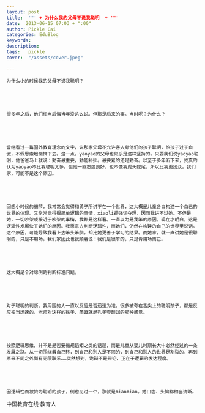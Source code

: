 ```yaml
---
layout: post  
title:  '"' + 为什么我的父母不说我聪明  + '"'
date:  2013-06-15 07:03 + ":00" 
author: Pickle Cai  
categories: EduBlog  
keywords: 
description:   
tags:	pickle   
cover:  "/assets/cover.jpeg"  

---  
```

    


	为什么小的时候我的父母不说我聪明？





	很多年之后，他们相当后悔当年没这么说。但那是后来的事。当时呢？为什么？





	曾经看过一篇国外教育理念的文字，说那家父母不允许客人夸他们的孩子聪明，怕孩子过于自傲，不假思索地懒惰下去。这一点，yaoyao的父母也似乎是这样坚持的。只要我们说yaoyao聪明，他爸爸马上就说：勤奋最重要，勤能补拙。最要紧的还是勤奋。以至于多年听下来，我真的认为yaoyao不比我聪明太多。但他一直态度良好，也不像我虎头蛇尾，所以比我更出众。我们家，可能不是这个原因。





	回想小时候的细节，我常常会觉得和勇子所讲不在一个世界，这大概是儿童各自构建一个自己的世界的体现。又常常觉得很简单逻辑的事情，xiaoli却强词夺理，因而我讲不过她。不但是她，一切吵架或接近于吵架的事情，我都是这样看。一直以为是我笨的原因。现在才明白，这是逻辑性发展快于她们的原因。我愿意去判断逻辑性，而她们，仍然在构建的自己的世界里说话。这个原因，可能导致我看上去笨头笨脑，却比她更善于学习的结果。而她家，就一直讲她是很聪明的，只是不用功。我们家因此也就顺着说：我们是很笨的，只是肯用功而已。





	这大概是个对聪明的判断标准问题。





	对于聪明的判断，我周围的人一直以反应是否迅速为准。很多被夸在舌尖上的聪明孩子，都是反应相当迅速的。老师对这样的孩子，简直就是孔子夸颜回的那种感觉。





	按照逻辑思维，并不是是否要循规蹈矩之类的话题，而是儿童从婴儿时期长大中必然经过的一条发展之路。从一切围绕着自己转，到自己和别人是不同的，到自己和别人的世界是割裂的，再到原来不同之外尚有无限联系……突然想到，诡辩不是辩论，正在于逻辑的发达程度。





	因逻辑性而被赞为聪明的孩子，倒也见过一个，那就是miaomiao。她口齿、头脑都相当清晰。





	 





		    
 中国教育在线·教育人

